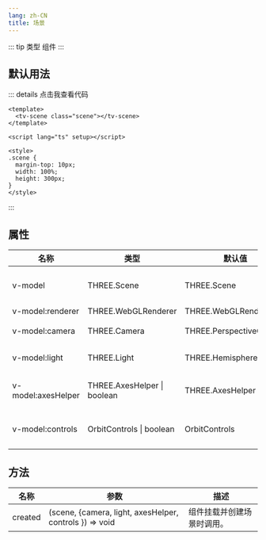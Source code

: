 ```yaml
---
lang: zh-CN
title: 场景
---
```


::: tip 类型
组件
:::

## 默认用法

<Scene />

::: details 点击我查看代码

```vue
<template>
  <tv-scene class="scene"></tv-scene>
</template>

<script lang="ts" setup></script>

<style>
.scene {
  margin-top: 10px;
  width: 100%;
  height: 300px;
}
</style>
```

:::

## 属性

| 名称               | 类型                        | 默认值                  | Description                                                       |
| ------------------ | --------------------------- | ----------------------- | ----------------------------------------------------------------- |
| v-model            | THREE.Scene                 | THREE.Scene             | `可选` 组件挂载后，值将是从 undefined 变为 THREE.Scene 实例。     |
| v-model:renderer   | THREE.WebGLRenderer         | THREE.WebGLRenderer     | `可选`                                                            |
| v-model:camera     | THREE.Camera                | THREE.PerspectiveCamera | `可选` 默认为透视相机（PerspectiveCamera）。                      |
| v-model:light      | THREE.Light                 | THREE.HemisphereLight   | `可选` 默认为半球光（HemisphereLight）。                          |
| v-model:axesHelper | THREE.AxesHelper \| boolean | THREE.AxesHelper        | `可选` 默认为坐标轴辅助（AxesHelper），设置为 false 可隐藏它。    |
| v-model:controls   | OrbitControls \| boolean    | OrbitControls           | `可选` 默认为轨道控制器（OrbitControls），设置为 false 可禁用它。 |

## 方法

| 名称    | 参数                                                    | 描述                       |
| ------- | ------------------------------------------------------- | -------------------------- |
| created | (scene, {camera, light, axesHelper, controls }) => void | 组件挂载并创建场景时调用。 |
